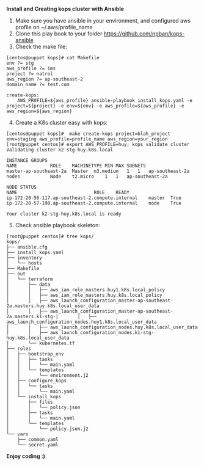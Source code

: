 **Install and Creating kops cluster with Ansible**

1. Make sure you have ansible in your environment, and configured aws profile on ~/.aws/profile_name
2. Clone this play book to your folder
https://github.com/npban/kops-ansible
3. Check the make file: 

```
[centos@puppet kops]# cat Makefile 
env ?= stg
aws_profile ?= ims
project ?= natrol
aws_region ?= ap-southeast-2
domain_name ?= test.com

create-kops:	
	AWS_PROFILE=${aws_profile} ansible-playbook install_kops.yaml -e project=${project} -e env=${env} -e aws_profile=${aws_profile} -e aws_region=${aws_region}
```

4. Create a K8s cluster easy with kops: 


```
[centos@puppet kops]#  make create-kops project=blah_project env=staging aws_profile=profile_name aws_region=your_region
[root@puppet centos]# export AWS_PROFILE=huy; kops validate cluster
Validating cluster k2-stg-huy.k8s.local

INSTANCE GROUPS
NAME			ROLE	MACHINETYPE	MIN	MAX	SUBNETS
master-ap-southeast-2a	Master	m3.medium	1	1	ap-southeast-2a
nodes			Node	t2.micro	1	1	ap-southeast-2a

NODE STATUS
NAME							ROLE	READY
ip-172-20-56-117.ap-southeast-2.compute.internal	master	True
ip-172-20-57-190.ap-southeast-2.compute.internal	node	True

Your cluster k2-stg-huy.k8s.local is ready
```

5. Check ansible playbook skeleton:

```
[root@puppet centos]# tree kops/
kops/
├── ansible.cfg
├── install_kops.yaml
├── inventory
│   └── hosts
├── Makefile
├── out
│   └── terraform
│       ├── data
│       │   ├── aws_iam_role_masters.huy1.k8s.local_policy
│       │   ├── aws_iam_role_masters.huy.k8s.local_policy
│       │   ├── aws_launch_configuration_master-ap-southeast-2a.masters.huy.k8s.local_user_data
│       │   ├── aws_launch_configuration_master-ap-southeast-2a.masters.k1-stg-│       │   ├── aws_launch_configuration_nodes.huy1.k8s.local_user_data
│       │   ├── aws_launch_configuration_nodes.huy.k8s.local_user_data
│       │   ├── aws_launch_configuration_nodes.k1-stg-huy.k8s.local_user_data
│       └── kubernetes.tf
├── roles
│   ├── bootstrap_env
│   │   ├── tasks
│   │   │   └── main.yaml
│   │   └── templates
│   │       └── environment.j2
│   ├── configure_kops
│   │   └── tasks
│   │       └── main.yaml
│   └── install_kops
│       ├── files
│       │   └── policy.json
│       ├── tasks
│       │   └── main.yaml
│       └── templates
│           └── policy.json.j2
└── vars
    ├── common.yaml
    └── secret.yaml
```

**Enjoy coding :)**

